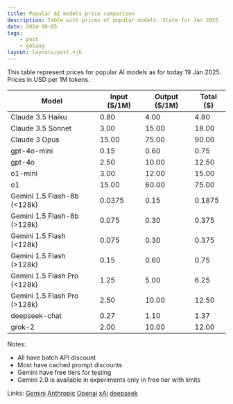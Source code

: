 ```yaml
---
title: Popular AI models price comparison
description: Table with prices of popular models. State for Jan 2025
date: 2024-10-05
tags:
    - post
    - golang
layout: layouts/post.njk
---
```


This table represent prices for popular AI models as for today 19 Jan 2025.
Prices in USD per 1M  tokens.

| Model | Input ($/1M) | Output ($/1M) | Total ($)  |
|--------|--------------|---------------|--------|
| Claude 3.5 Haiku | 0.80 | 4.00 | 4.80 |
| Claude 3.5 Sonnet | 3.00 | 15.00 | 18.00 |
| Claude 3 Opus | 15.00 | 75.00 | 90.00 |
| gpt-4o-mini | 0.15 | 0.60 | 0.75 |
| gpt-4o | 2.50 | 10.00 | 12.50 |
| o1-mini | 3.00 | 12.00 | 15.00 |
| o1 | 15.00 | 60.00 | 75.00 |
| Gemini 1.5 Flash-8b (<128k) | 0.0375 | 0.15 | 0.1875 |
| Gemini 1.5 Flash-8b (>128k) | 0.075 | 0.30 | 0.375 |
| Gemini 1.5 Flash (<128k) | 0.075 | 0.30 | 0.375 |
| Gemini 1.5 Flash (>128k) | 0.15 | 0.60 | 0.75 |
| Gemini 1.5 Flash Pro (<128k) | 1.25 | 5.00 | 6.25 |
| Gemini 1.5 Flash Pro (>128k) | 2.50 | 10.00 | 12.50 |
| deepseek-chat | 0.27 | 1.10 | 1.37 |
| grok-2 | 2.00 | 10.00 | 12.00 |

Notes:
- All have batch API discount
- Most have cached prompt discounts
- Gemini have free tiers for testing
- Gemini 2.0 is available in experiments only in free tier with limits

Links:
[Gemini](https://ai.google.dev/pricing#1_5flash)
[Anthropic](https://docs.anthropic.com/en/docs/about-claude/models)
[Openai](https://openai.com/api/pricing/)
[xAi](https://docs.x.ai/docs/models)
[deepseek](https://api-docs.deepseek.com/quick_start/pricing)


